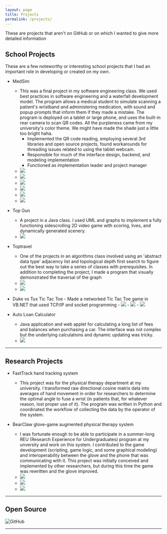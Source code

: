 ```yaml
---
layout: page
title: Projects
permalink: /projects/
---
```


These are projects that aren't on GitHub or  on which I wanted to give more detailed information

## School Projects ##

These are a few noteworthy or interesting school projects that I had an important role in developing or created on my own.

 - MedSim
     - This was a final project in my software engineering class. We used best practices in software engineering and a waterfall development model. The program allows a medical student to simulate scanning a patient's wristband and administering medication, with sound and popup prompts that inform them if they made a mistake. The program is deployed on a tablet or large phone, and uses the built-in rear camera to scan QR codes. All the purpleness came from my university's color theme. We might have made the shade just a little too bright haha.
         - Implemented the QR code reading, employing several 3rd libraries and open source projects, found workarounds for threading issues related to using the tablet webcam.
         - Responsible for much of the interface design, backend, and modeling implementation
         - Functioned as implementation leader and project manager
     - ![](images/medsim/give_medication.png)
     - ![](images/medsim/give_medication2.png)
     - ![](images/medsim/give_medication_success.png)
     - ![](images/medsim/create_prescription1.png)
     - ![](images/medsim/create_medications_patients.png)
     - ![](images/medsim/create_medication1.png)

     
 - Top Gun
     - A project in a Java class. I used UML and graphs to implement a fully functioning sidescrolling 2D video game with scoring, lives, and dynamically generated scenery.
     - ![](images/top_gun/top_gun_main_screen.png)
     
     
  - Toptravel
     - One of the projects in an algorithms class involved using an 'abstract data type' adjacency list and topological depth first search to figure out the best way to take a series of classes with prerequisites. In addition to completing the project, I made a program that visually demonstrated the traversal of the graph
     - ![](images/toptravel/Toptravel_main_screen.png)
     - ![](images/toptravel/Toptravel_results.png)
    
    
   - Duke vs Tux Tic Tac Toe
    - Made a networked Tic Tac Toe game in VB.NET that used TCP/IP and socket programming
    - ![](images/tic_tac_toe/client1.png)
    - ![](images/tic_tac_toe/client2.png)
    - ![](images/tic_tac_toe/server.png)
    
    
   - Auto Loan Calculator
     - Java application and web applet for calculating a long list of fees and balances when purchasing a car. The interface was not complex but the underlying calculations and dynamic updating was tricky.
     - ![](images/auto_loan_calculator/auto_loan_calculator_1.png)

----------

## Research Projects ##

 - FastTrack hand tracking system
    - This project was for the physical therapy department at my university. I transformed raw directional cosine matrix data into averages of hand movement in order for researchers to determine the optimal angle to fuse
    a wrist (in patients that, for whatever reason, lost proper use of it). The program was written in Python and coordinated the workflow of collecting the data by the operator of the system.

 - BearClaw glove-game augmented physical therapy system
     - I was fortunate enough to be able to participate in a summer-long REU (Research Experience for Undergraduates) program at my unversity and work on this system. I contributed to the game development (scripting,
     game logic, and some graphical modeling) and interoperability between the glove and the phone that was communicating with it. This project was initially conceived and implemented by other researchers, but during 
     this time the game was rewritten and the glove improved.
     - ![](images/bearclaw/bearclaw_in_ide.png)
     - ![](images/bearclaw/bearclaw_on_phone.png)
     - ![](images/bearclaw/bearclaw_glove.png)

----------

## Open Source ##

 ![GitHub](https://github.com/elitallman)

----------


